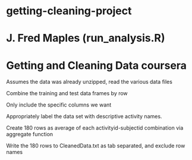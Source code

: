 getting-cleaning-project
========================
# J. Fred Maples (run_analysis.R)
# Getting and Cleaning Data coursera

Assumes the data was already unzipped, read the various data files

Combine the training and test data frames by row

Only include the specific columns we want

Appropriately label the data set with descriptive activity names. 

Create 180 rows as average of each activityid-subjectid combination via aggregate function

Write the 180 rows to CleanedData.txt as tab separated, and exclude row names
